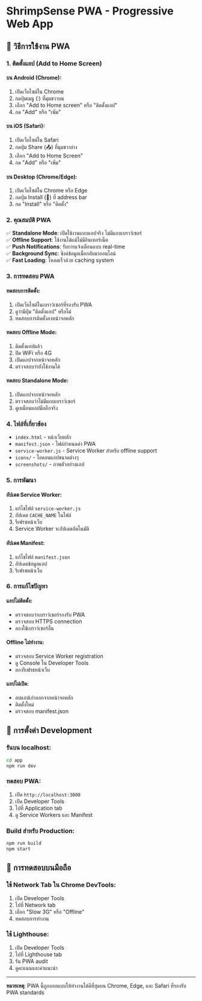 # ShrimpSense PWA - Progressive Web App

## 🚀 วิธีการใช้งาน PWA

### 1. ติดตั้งแอป (Add to Home Screen)

#### บน Android (Chrome):
1. เปิดเว็บไซต์ใน Chrome
2. กดปุ่มเมนู (⋮) ที่มุมขวาบน
3. เลือก "Add to Home screen" หรือ "ติดตั้งแอป"
4. กด "Add" หรือ "เพิ่ม"

#### บน iOS (Safari):
1. เปิดเว็บไซต์ใน Safari
2. กดปุ่ม Share (📤) ที่มุมขวาล่าง
3. เลือก "Add to Home Screen"
4. กด "Add" หรือ "เพิ่ม"

#### บน Desktop (Chrome/Edge):
1. เปิดเว็บไซต์ใน Chrome หรือ Edge
2. กดปุ่ม Install (📱) ที่ address bar
3. กด "Install" หรือ "ติดตั้ง"

### 2. คุณสมบัติ PWA

✅ **Standalone Mode**: เปิดใช้งานแบบแอปจริง ไม่มีแถบเบราว์เซอร์  
✅ **Offline Support**: ใช้งานได้แม้ไม่มีอินเทอร์เน็ต  
✅ **Push Notifications**: รับการแจ้งเตือนแบบ real-time  
✅ **Background Sync**: ซิงค์ข้อมูลเมื่อกลับมาออนไลน์  
✅ **Fast Loading**: โหลดเร็วด้วย caching system  

### 3. การทดสอบ PWA

#### ทดสอบการติดตั้ง:
1. เปิดเว็บไซต์ในเบราว์เซอร์ที่รองรับ PWA
2. ดูว่ามีปุ่ม "ติดตั้งแอป" หรือไม่
3. ทดสอบการติดตั้งลงหน้าจอหลัก

#### ทดสอบ Offline Mode:
1. ติดตั้งแอปแล้ว
2. ปิด WiFi หรือ 4G
3. เปิดแอปจากหน้าจอหลัก
4. ตรวจสอบว่ายังใช้งานได้

#### ทดสอบ Standalone Mode:
1. เปิดแอปจากหน้าจอหลัก
2. ตรวจสอบว่าไม่มีแถบเบราว์เซอร์
3. ดูเหมือนแอปมือถือจริง

### 4. ไฟล์ที่เกี่ยวข้อง

- `index.html` - หน้าเว็บหลัก
- `manifest.json` - ไฟล์กำหนดค่า PWA
- `service-worker.js` - Service Worker สำหรับ offline support
- `icons/` - ไอคอนแอปขนาดต่างๆ
- `screenshots/` - ภาพตัวอย่างแอป

### 5. การพัฒนา

#### อัปเดต Service Worker:
1. แก้ไขไฟล์ `service-worker.js`
2. อัปเดต `CACHE_NAME` ในไฟล์
3. รีเฟรชหน้าเว็บ
4. Service Worker จะอัปเดตอัตโนมัติ

#### อัปเดต Manifest:
1. แก้ไขไฟล์ `manifest.json`
2. อัปเดตข้อมูลแอป
3. รีเฟรชหน้าเว็บ

### 6. การแก้ไขปัญหา

#### แอปไม่ติดตั้ง:
- ตรวจสอบว่าเบราว์เซอร์รองรับ PWA
- ตรวจสอบ HTTPS connection
- ลองใช้เบราว์เซอร์อื่น

#### Offline ไม่ทำงาน:
- ตรวจสอบ Service Worker registration
- ดู Console ใน Developer Tools
- ลองรีเฟรชหน้าเว็บ

#### แอปไม่เปิด:
- ลบแอปเก่าออกจากหน้าจอหลัก
- ติดตั้งใหม่
- ตรวจสอบ manifest.json

## 🔧 การตั้งค่า Development

### รันบน localhost:
```bash
cd app
npm run dev
```

### ทดสอบ PWA:
1. เปิด `http://localhost:3000`
2. เปิด Developer Tools
3. ไปที่ Application tab
4. ดู Service Workers และ Manifest

### Build สำหรับ Production:
```bash
npm run build
npm start
```

## 📱 การทดสอบบนมือถือ

### ใช้ Network Tab ใน Chrome DevTools:
1. เปิด Developer Tools
2. ไปที่ Network tab
3. เลือก "Slow 3G" หรือ "Offline"
4. ทดสอบการทำงาน

### ใช้ Lighthouse:
1. เปิด Developer Tools
2. ไปที่ Lighthouse tab
3. รัน PWA audit
4. ดูคะแนนและคำแนะนำ

---

**หมายเหตุ**: PWA นี้ถูกออกแบบให้ทำงานได้ดีที่สุดบน Chrome, Edge, และ Safari ที่รองรับ PWA standards
